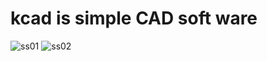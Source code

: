 # kcad is simple CAD soft ware
![ss01](https://user-images.githubusercontent.com/44468366/52123010-2b837300-2668-11e9-9dae-04effd0c2570.png)
![ss02](https://user-images.githubusercontent.com/44468366/52123130-7dc49400-2668-11e9-9ef9-ba724c2190ba.png)
